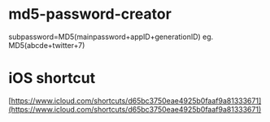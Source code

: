 # md5-password-creator
subpassword=MD5(mainpassword+appID+generationID) eg. MD5(abcde+twitter+7)

# iOS shortcut
[https://www.icloud.com/shortcuts/d65bc3750eae4925b0faaf9a81333671](https://www.icloud.com/shortcuts/d65bc3750eae4925b0faaf9a81333671)

